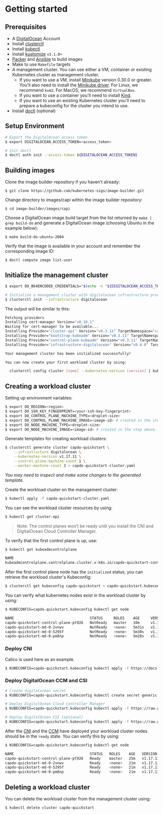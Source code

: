 # Getting started

## Prerequisites

- A [DigitalOcean][DigitalOcean] Account
- Install [clusterctl][clusterctl]
- Install [kubectl][kubectl]
- Install [kustomize][kustomize] `v3.1.0+`
- [Packer][Packer] and [Ansible][Ansible] to build images
- Make to use `Makefile` targets
- A management cluster. You can use either a VM, container or existing Kubernetes cluster as management cluster.
   - If you want to use a VM, install [Minikube][Minikube] version 0.30.0 or greater. You'll also need to install the [Minikube driver][Minikube Driver]. For Linux, we recommend `kvm2`. For MacOS, we recommend `VirtualBox`.
   - If you want to use a container you'll need to install [Kind][kind].
   - If you want to use an existing Kubernetes cluster you'll need to prepare a kubeconfig for the cluster you intend to use.
- Install [doctl][doctl] (optional)

## Setup Environment

```bash
# Export the DigitalOcean access token
$ export DIGITALOCEAN_ACCESS_TOKEN=<access_token>

# Init doctl
$ doctl auth init --access-token ${DIGITALOCEAN_ACCESS_TOKEN}
```

## Building images

Clone the image builder repository if you haven't already:

    $ git clone https://github.com/kubernetes-sigs/image-builder.git

Change directory to images/capi within the image builder repository:

    $ cd image-builder/images/capi

Choose a DigitalOcean image build target from the list returned by `make | grep build-do` and generate a DigitalOcean image (choosing Ubuntu in the example below):

    $ make build-do-ubuntu-2004

Verify that the image is available in your account and remember the corresponding image ID:

    $ doctl compute image list-user


## Initialize the management cluster

```bash
$ export DO_B64ENCODED_CREDENTIALS="$(echo -n "${DIGITALOCEAN_ACCESS_TOKEN}" | base64 | tr -d '\n')"

# Initialize a management cluster with digitalocean infrastructure provider.
$ clusterctl init --infrastructure digitalocean
```

The output will be similar to this:

```bash
Fetching providers
Installing cert-manager Version="v0.16.1"
Waiting for cert-manager to be available...
Installing Provider="cluster-api" Version="v0.3.11" TargetNamespace="capi-system"
Installing Provider="bootstrap-kubeadm" Version="v0.3.11" TargetNamespace="capi-kubeadm-bootstrap-system"
Installing Provider="control-plane-kubeadm" Version="v0.3.11" TargetNamespace="capi-kubeadm-control-plane-system"
Installing Provider="infrastructure-digitalocean" Version="v0.4.0" TargetNamespace="capdo-system"

Your management cluster has been initialized successfully!

You can now create your first workload cluster by using:

  clusterctl config cluster [name] --kubernetes-version [version] | kubectl apply -f -

```

## Creating a workload cluster

Setting up environment variables:

```bash
$ export DO_REGION=<region>
$ export DO_SSH_KEY_FINGERPRINT=<your-ssh-key-fingerprint>
$ export DO_CONTROL_PLANE_MACHINE_TYPE=<droplet-size>
$ export DO_CONTROL_PLANE_MACHINE_IMAGE=<image-id> # created in the step above.
$ export DO_NODE_MACHINE_TYPE=<droplet-size>
$ export DO_NODE_MACHINE_IMAGE=<image-id> # created in the step above.
```

Generate templates for creating workload clusters:

```bash
$ clusterctl generate cluster capdo-quickstart \
    --infrastructure digitalocean \
    --kubernetes-version v1.17.11 \
    --control-plane-machine-count 1 \
    --worker-machine-count 3 > capdo-quickstart-cluster.yaml
```

*You may need to inspect and make some changes to the generated template.*

Create the workload cluster on the management cluster:

```bash
$ kubectl apply -f capdo-quickstart-cluster.yaml
```

You can see the workload cluster resources by using:

```bash
$ kubectl get cluster-api
```

> Note: The control planes won’t be ready until you install the CNI and DigitalOcean Cloud Controller Manager.

To verify that the first control plane is up, use:

```bash
$ kubectl get kubeadmcontrolplane

NAME                                                                               INITIALIZED   API SERVER AVAILABLE   VERSION    REPLICAS   READY   UPDATED   UNAVAILABLE
kubeadmcontrolplane.controlplane.cluster.x-k8s.io/capdo-quickstart-control-plane   true                                 v1.17.11   1                  1         1
```

After the first control plane node has the `initialized` status, you can retrieve the workload cluster's Kubeconfig:

```bash
$ clusterctl get kubeconfig capdo-quickstart > capdo-quickstart.kubeconfig
```

You can verify what kubernetes nodes exist in the workload cluster by using:

```bash
$ KUBECONFIG=capdo-quickstart.kubeconfig kubectl get node

NAME                                   STATUS     ROLES    AGE     VERSION
capdo-quickstart-control-plane-pt926   NotReady   master   10m     v1.17.11
capdo-quickstart-md-0-2vnwv            NotReady   <none>   5m31s   v1.17.11
capdo-quickstart-md-0-5295f            NotReady   <none>   5m30s   v1.17.11
capdo-quickstart-md-0-pm8np            NotReady   <none>   5m28s   v1.17.11
```

### Deploy CNI

Calico is used here as an example.

```bash
$ KUBECONFIG=capdo-quickstart.kubeconfig kubectl apply -f https://docs.projectcalico.org/manifests/calico.yaml
```

### Deploy DigitalOcean CCM and CSI

```bash
# Create digitalocean secret
$ KUBECONFIG=capdo-quickstart.kubeconfig kubectl create secret generic digitalocean --namespace kube-system --from-literal access-token=$DIGITALOCEAN_ACCESS_TOKEN

# Deploy DigitalOcean Cloud Controller Manager
$ KUBECONFIG=capdo-quickstart.kubeconfig kubectl apply -f https://raw.githubusercontent.com/digitalocean/digitalocean-cloud-controller-manager/master/releases/v0.1.27.yml

# Deploy DigitalOcean CSI (optional)
$ KUBECONFIG=capdo-quickstart.kubeconfig kubectl apply -f https://raw.githubusercontent.com/digitalocean/csi-digitalocean/master/deploy/kubernetes/releases/csi-digitalocean-v1.3.0.yaml
```

After the [CNI](https://github.com/containernetworking/cni) and the [CCM](https://github.com/digitalocean/digitalocean-cloud-controller-manager) have deployed your workload cluster nodes should be in the `ready` state. You can verify this by using:

```bash
$ KUBECONFIG=capdo-quickstart.kubeconfig kubectl get node

NAME                                   STATUS   ROLES    AGE   VERSION
capdo-quickstart-control-plane-pt926   Ready    master   25m   v1.17.11
capdo-quickstart-md-0-2vnwv            Ready    <none>   21m   v1.17.11
capdo-quickstart-md-0-5295f            Ready    <none>   21m   v1.17.11
capdo-quickstart-md-0-pm8np            Ready    <none>   21m   v1.17.11
```

## Deleting a workload cluster

You can delete the workload cluster from the management cluster using:

```bash
$ kubectl delete cluster capdo-quickstart
```

<!-- References -->
[kubectl]: https://kubernetes.io/docs/tasks/tools/install-kubectl/
[kustomize]: https://github.com/kubernetes-sigs/kustomize/releases
[kind]: https://github.com/kubernetes-sigs/kind#installation-and-usage
[doctl]: https://github.com/digitalocean/doctl#installing-doctl
[Minikube]: https://kubernetes.io/docs/tasks/tools/install-minikube/
[Minikube Driver]: https://minikube.sigs.k8s.io/docs/drivers
[Packer]: https://www.packer.io/intro/getting-started/install.html
[Ansible]: https://docs.ansible.com/ansible/latest/installation_guide/intro_installation.html
[DigitalOcean]: https://cloud.digitalocean.com/
[clusterctl]: https://github.com/kubernetes-sigs/cluster-api/releases
[CNI]: https://github.com/containernetworking/cni
[CCM]: https://github.com/digitalocean/digitalocean-cloud-controller-manager
